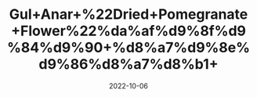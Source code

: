 ---
title: 'Gul+Anar+%22Dried+Pomegranate+Flower%22%da%af%d9%8f%d9%84%d9%90+%d8%a7%d9%8e%d9%86%d8%a7%d8%b1+'
date: '2022-10-06' 
metatag: '' 
inventory: '0' 
draft: false 
# meta description 
shortDescripton: 'It+controls+Blood+Sugar+Level+and+helps+Boost+Immunity.'
description: 'Herb'
longdescription: ''
featured: True
# product Price
price: '30.0'
# Product Short Description
shortDescription: 'It+controls+Blood+Sugar+Level+and+helps+Boost+Immunity.'
productID: '608D5EFE-962C-ED11-9968-005056B3A416'
type: 'products'
category: 'Herb' 
thumnailproduct: 'https://eraconnect.blob.core.windows.net/product-images/aminsaddiquidawakhana/608D5EFE-962C-ED11-9968-005056B3A416.webp' 
images:
  - image: 'https://eraconnect.blob.core.windows.net/product-images/aminsaddiquidawakhana/608D5EFE-962C-ED11-9968-005056B3A416.webp'  
Variants:
---
